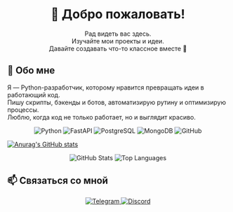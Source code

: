 <h1 align="center">👋 Добро пожаловать!</h1>
<p align="center">
  Рад видеть вас здесь.<br>
  Изучайте мои проекты и идеи.<br>
  Давайте создавать что-то классное вместе 🚀
</p>

<h2>🐍 Обо мне</h2>
<p>
  Я — Python-разработчик, которому нравится превращать идеи в работающий код.<br>
  Пишу скрипты, бэкенды и ботов, автоматизирую рутину и оптимизирую процессы.<br>
  Люблю, когда код не только работает, но и выглядит красиво.
</p>

<p align="center">
  <img src="https://img.shields.io/badge/Python-3776AB?style=for-the-badge&logo=python&logoColor=white" alt="Python" />
  <img src="https://img.shields.io/badge/FastAPI-009688?style=for-the-badge&logo=fastapi&logoColor=white" alt="FastAPI" />
  <img src="https://img.shields.io/badge/PostgreSQL-4169E1?style=for-the-badge&logo=postgresql&logoColor=white" alt="PostgreSQL" />
  <img src="https://img.shields.io/badge/MongoDB-4EA94B?style=for-the-badge&logo=mongodb&logoColor=white" alt="MongoDB" />
  <img src="https://img.shields.io/badge/GitHub-181717?style=for-the-badge&logo=github&logoColor=white" alt="GitHub" />
</p>

[![Anurag's GitHub stats](https://github-readme-stats.vercel.app/api?username=kirillysz)](https://github.com/anuraghazra/github-readme-stats)

<p align="center">
  <img src="https://github-readme-stats.vercel.app/api?username=kirillysz&show_icons=true&theme=dark&hide_border=true&card_width=300" alt="GitHub Stats" />
  <img src="https://github-readme-stats.vercel.app/api/top-langs/?username=kirillysz&layout=compact&theme=dark&hide_border=true&card_width=300" alt="Top Languages" />
</p>

<h2>📫 Связаться со мной</h2>
<p align="center">
  <a href="https://t.me/oxyzdev">
    <img src="https://img.shields.io/badge/Telegram-26A5E4?style=for-the-badge&logo=telegram&logoColor=white" alt="Telegram" />
  </a>
  <a href="https://discord.com/users/678066730974576644">
    <img src="https://img.shields.io/badge/Discord-5865F2?style=for-the-badge&logo=discord&logoColor=white" alt="Discord" />
  </a>
</p>
